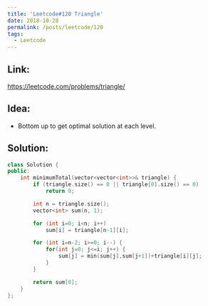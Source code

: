 ```yaml
---
title: 'Leetcode#120 Triangle'
date: 2018-10-28
permalink: /posts/leetcode/120
tags:
  - Leetcode
---
```

## Link: ##
https://leetcode.com/problems/triangle/

## Idea: ##
- Bottom up to get optimal solution at each level.

## Solution: ##
```cpp
class Solution {
public:
    int minimumTotal(vector<vector<int>>& triangle) {
        if (triangle.size() == 0 || triangle[0].size() == 0)
            return 0;

        int n = triangle.size();
        vector<int> sum(n, 1);

        for (int i=0; i<n; i++)
            sum[i] = triangle[n-1][i];

        for (int i=n-2; i>=0; i--) {
            for(int j=0; j<=i; j++) {
                sum[j] = min(sum[j],sum[j+1])+triangle[i][j];   
            }
        }

        return sum[0];
    }
};
```
